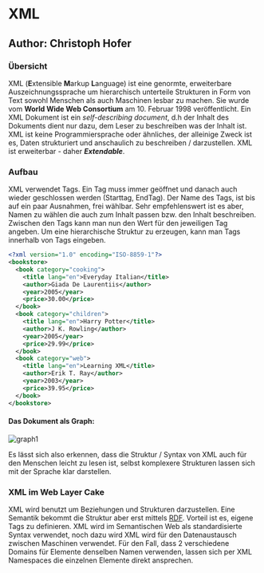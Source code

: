 # XML
## Author: Christoph Hofer
### Übersicht
XML (**E**xtensible **M**arkup **L**anguage) ist eine genormte, erweiterbare Auszeichnungssprache um hierarchisch unterteile Strukturen in Form von Text sowohl Menschen als auch Maschinen lesbar zu machen. Sie wurde vom **World Wide Web Consortium** am 10. Februar 1998 veröffentlicht. Ein XML Dokument ist ein *self-describing document*, d.h der Inhalt des Dokuments dient nur dazu, dem Leser zu beschreiben was der Inhalt ist. XML ist keine Programmiersprache oder ähnliches, der alleinige Zweck ist es, Daten strukturiert und anschaulich zu beschreiben / darzustellen. XML ist erweiterbar - daher ***Extendable***.

### Aufbau
XML verwendet Tags. Ein Tag muss immer geöffnet und danach auch wieder geschlossen werden (Starttag, EndTag). Der Name des Tags, ist bis auf ein paar Ausnahmen, frei wählbar. Sehr empfehlenswert ist es aber, Namen zu wählen die auch zum Inhalt passen bzw. den Inhalt beschreiben. Zwischen den Tags kann man nun den Wert für den jeweiligen Tag angeben. Um eine hierarchische Struktur zu erzeugen, kann man Tags innerhalb von Tags eingeben. 

```XML
<?xml version="1.0" encoding="ISO-8859-1"?>
<bookstore>
  <book category="cooking">
    <title lang="en">Everyday Italian</title>
    <author>Giada De Laurentiis</author>
    <year>2005</year>
    <price>30.00</price>
  </book>
  <book category="children">
    <title lang="en">Harry Potter</title>
    <author>J K. Rowling</author>
    <year>2005</year>
    <price>29.99</price>
  </book>
  <book category="web">
    <title lang="en">Learning XML</title>
    <author>Erik T. Ray</author>
    <year>2003</year>
    <price>39.95</price>
  </book>
</bookstore>
```

#### Das Dokument als Graph:
![graph1](https://user-images.githubusercontent.com/91307869/150149049-1b024be2-31b1-439d-8b93-e18707daa9a7.png)

Es lässt sich also erkennen, dass die Struktur / Syntax von XML auch für den Menschen leicht zu lesen ist, selbst komplexere Strukturen lassen sich mit der Sprache klar darstellen. 

### XML im Web Layer Cake

XML wird benutzt um Beziehungen und Strukturen darzustellen. Eine Semantik bekommt die Struktur aber erst mittels [RDF](https://www.google.com). Vorteil ist es, eigene Tags zu definieren.
XML wird im Semantischen Web als standardisierte Syntax verwendet, noch dazu wird XML wird für den Datenaustausch zwischen Maschinen verwendet. Für den Fall, dass 2 verschiedene Domains für Elemente denselben Namen verwenden, lassen sich per XML Namespaces die einzelnen Elemente direkt ansprechen.  


